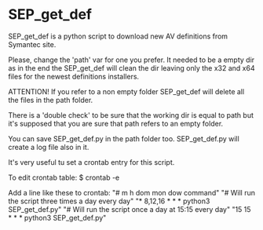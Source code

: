 # SEP_get_def
SEP_get_def is a python script to download new AV definitions from Symantec site.

Please, change the 'path' var for one you prefer. It needed to be a empty dir as in the end the SEP_get_def will clean the dir leaving only the x32 and x64 files for the newest definitions installers.

ATTENTION! If you refer to a non empty folder SEP_get_def will delete all the files in the path folder.

There is a 'double check' to be sure that the working dir is equal to path but it's supposed that you are sure that path refers to an empty folder.

You can save SEP_get_def.py in the path folder too. SEP_get_def.py will create a log file also in it.

It's very useful tu set a crontab entry for this script.

To edit crontab table:
$ crontab -e

Add a line like these to crontab:
"# m h  dom mon dow   command"
"# Will run the script three times a day every day"
"* 8,12,16 * * * python3 SEP_get_def.py"
"# Will run the script once a day at 15:15 every day"
"15 15 * * * python3 SEP_get_def.py"
